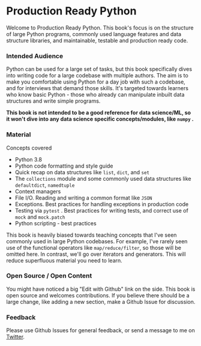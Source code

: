 # Production Ready Python

Welcome to Production Ready Python. This book's focus is on the structure of large Python programs, commonly used language features and data structure libraries, and maintainable, testable and production ready code.

### Intended Audience

Python can be used for a large set of tasks, but this book specifically dives into writing code for a large codebase with multiple authors. The aim is to make you comfortable using Python for a day job with such a codebase, and for interviews that demand those skills. It's targeted towards learners who know basic Python - those who already can manipulate inbuilt data structures and write simple programs. 

**This book is not intended to be a good reference for data science/ML, so it won't dive into any data science specific concepts/modules, like `numpy` .**

### Material

Concepts covered

* Python 3.8
* Python code formatting and style guide
* Quick recap on data structures like `list`, `dict`, and `set` 
* The `collections` module and some commonly used data structures like `defaultdict`, `namedtuple` 
* Context managers
* File I/O. Reading and writing a common format like `JSON` 
* Exceptions. Best practices for handling exceptions in production code
* Testing via `pytest` . Best practices for writing tests, and correct use of `mock` and `mock.patch` 
* Python scripting - best practices

This book is heavily biased towards teaching concepts that I've seen commonly used in large Python codebases. For example, I've rarely seen use of the functional operators like `map/reduce/filter`, so those will be omitted here. In contrast, we'll go over iterators and generators. This will reduce superfluous material you need to learn. 

### Open Source / Open Content

You might have noticed a big "Edit with Github" link on the side. This book is open source and welcomes contributions. If you believe there should be a large change, like adding a new section, make a Github Issue for discussion.

### Feedback

Please use Github Issues for general feedback, or send a message to me on [Twitter](https://twitter.com/ukshah2).

